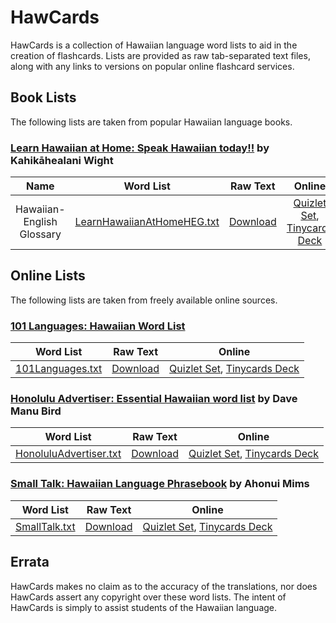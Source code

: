 # HawCards #

HawCards is a collection of Hawaiian language word lists to aid in the creation of flashcards. Lists are provided as raw tab-separated text files, along with any links to versions on popular online flashcard services.

## Book Lists ##

The following lists are taken from popular Hawaiian language books.

### [Learn Hawaiian at Home: Speak Hawaiian today!!](https://www.amazon.com/Learn-Hawaiian-Home-English/dp/1573062456/) by Kahikāhealani Wight ###

| Name | Word List | Raw Text | Online |
|:----:|:---------:|:--------:|:-------:|
| Hawaiian-English Glossary | [LearnHawaiianAtHomeHEG.txt](./lists/LearnHawaiianAtHome/LearnHawaiianAtHomeHEG.txt) | [Download](https://raw.githubusercontent.com/jonthysell/HawCards/master/lists/LearnHawaiianAtHome/LearnHawaiianAtHomeHEG.txt) | [Quizlet Set](https://quizlet.com/361182040), [Tinycards Deck](https://tiny.cards/decks/KGAr7W8K) |

## Online Lists ##

The following lists are taken from freely available online sources.

### [101 Languages: Hawaiian Word List](https://www.101languages.net/hawaiian/hawaiian-word-list/) ###

| Word List | Raw Text | Online |
|:---------:|:--------:|:-------:|
| [101Languages.txt](./lists/101Languages.txt) | [Download](https://raw.githubusercontent.com/jonthysell/HawCards/master/lists/101Languages.txt) | [Quizlet Set](https://quizlet.com/361147531), [Tinycards Deck](https://tiny.cards/decks/KGAmifAP) |

### [Honolulu Advertiser: Essential Hawaiian word list](http://the.honoluluadvertiser.com/article/2007/Jul/06/ln/wordlist.html) by Dave Manu Bird ###

| Word List | Raw Text | Online |
|:---------:|:--------:|:-------:|
| [HonoluluAdvertiser.txt](./lists/HonoluluAdvertiser.txt) | [Download](https://raw.githubusercontent.com/jonthysell/HawCards/master/lists/StarHonoluluAdvertiserEssential.txt) | [Quizlet Set](https://quizlet.com/172485514), [Tinycards Deck](https://tiny.cards/decks/KGAnj2sq) |

### [Small Talk: Hawaiian Language Phrasebook](http://www.lulu.com/shop/ahonui-miuizlet.com/_4ogfhvms/small-talk/ebook/product-20369790.html) by Ahonui Mims ###

| Word List | Raw Text | Online |
|:---------:|:--------:|:-------:|
| [SmallTalk.txt](./lists/SmallTalk.txt) | [Download](https://raw.githubusercontent.com/jonthysell/HawCards/master/lists/SmallTalk.txt) | [Quizlet Set](https://quizlet.com/282942067), [Tinycards Deck](https://tiny.cards/decks/KGAnDz7S) |

## Errata ##

HawCards makes no claim as to the accuracy of the translations, nor does HawCards assert any copyright over these word lists. The intent of HawCards is simply to assist students of the Hawaiian language.
